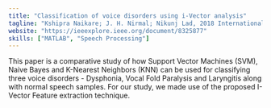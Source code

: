 ```yaml
---
title: "Classification of voice disorders using i-Vector analysis"
tagline: "Kshipra Naikare; J. H. Nirmal; Nikunj Lad, 2018 International Conference on Communication information and Computing Technology (ICCICT) pp. 1-7., IEEEXplore"
website: "https://ieeexplore.ieee.org/document/8325877"
skills: ["MATLAB", "Speech Processing"]
---
```



This paper is a comparative study of how Support Vector Machines (SVM), Naive Bayes and K-Nearest Neighbors (KNN) can be used for 
classifying three voice disorders - Dysphonia, Vocal Fold Paralysis and Laryngitis along with normal speech samples. For our
study, we made use of the proposed I-Vector Feature extraction technique. 